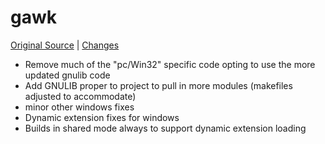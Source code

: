 # gawk

[Original Source](https://git.savannah.gnu.org/git/gawk.git) | [Changes](https://github.com/mitchcapper/gawk/compare/master...win32_enhancements)

- Remove much of the "pc/Win32" specific code opting to use the more updated gnulib code
- Add GNULIB proper to project to pull in more modules (makefiles adjusted to accommodate)
- minor other windows fixes
- Dynamic extension fixes for windows
- Builds in shared mode always to support dynamic extension loading
